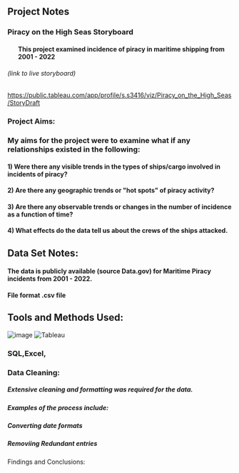 ## Project Notes 

### Piracy on the High Seas Storyboard 
#### <ul>This project examined incidence of piracy in maritime shipping from 2001 - 2022</ul>

###### *(link to live storyboard)*
https://public.tableau.com/app/profile/s.s3416/viz/Piracy_on_the_High_Seas/StoryDraft  

### Project Aims:
  ### My aims for the project were to examine what if any relationships existed in the following:

#### <nl> 1) Were there any visible trends in the types of ships/cargo involved in incidents of piracy?</nl>
#### <nl> 2) Are there any geographic trends or "hot spots" of piracy activity?</nl>
#### <nl> 3) Are there any observable trends or changes in the number of incidence as a function of time?</nl>
#### <nl> 4) What effects do the data tell us about the crews of the ships attacked.</nl> 
     

## Data Set Notes: 
  #### The data is publicly available (source Data.gov) for Maritime Piracy incidents from 2001 - 2022.
  #### File format .csv file

## Tools and Methods Used:
![image](https://img.shields.io/badge/Microsoft_Excel-217346?style=for-the-badge&logo=microsoft-excel&logoColor=white) ![Tableau](https://a11ybadges.com/badge?logo=tableau) 

### SQL,Excel,
### Data Cleaning: 
##### Extensive cleaning and formatting was required for the data.
##### Examples of the process include:
##### Converting date formats
##### Removiing Redundant entries         
       

Findings and Conclusions:

